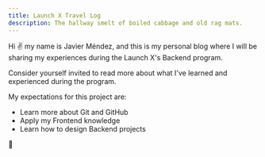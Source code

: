 ```yaml
---
title: Launch X Travel Log
description: The hallway smelt of boiled cabbage and old rag mats.
---
```


Hi ✌️ my name is Javier Méndez, and this is my personal blog where I will be sharing my experiences during the Launch X's Backend program.

Consider yourself invited to read more about what I've learned and experienced during the program.

My expectations for this project are:

- Learn more about Git and GitHub
- Apply my Frontend knowledge
- Learn how to design Backend projects

🚀
